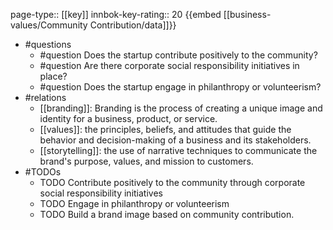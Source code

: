 page-type:: [[key]]
innbok-key-rating:: 20
{{embed [[business-values/Community Contribution/data]]}}
- #questions
  - #question Does the startup contribute positively to the community?
  - #question Are there corporate social responsibility initiatives in place?
  - #question Does the startup engage in philanthropy or volunteerism?
- #relations
  - [[branding]]: Branding is the process of creating a unique image and identity for a business, product, or service.
  - [[values]]: the principles, beliefs, and attitudes that guide the behavior and decision-making of a business and its stakeholders.
  - [[storytelling]]: the use of narrative techniques to communicate the brand's purpose, values, and mission to customers.
- #TODOs
  - TODO Contribute positively to the community through corporate social responsibility initiatives
  - TODO  Engage in philanthropy or volunteerism
  - TODO  Build a brand image based on community contribution.



